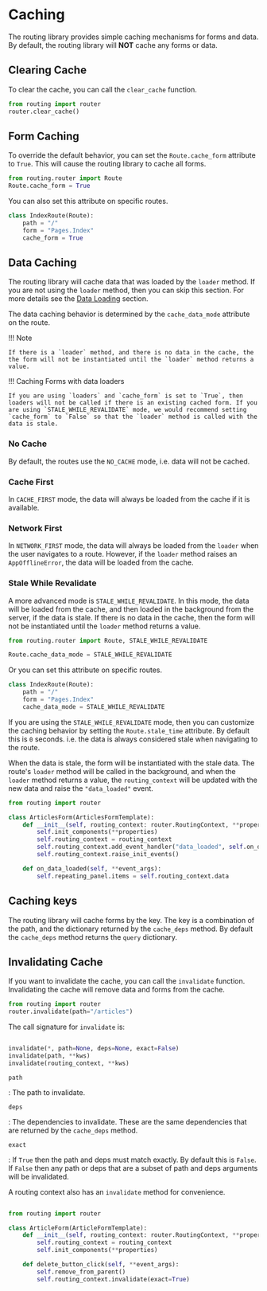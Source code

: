 # Caching

The routing library provides simple caching mechanisms for forms and data.
By default, the routing library will **NOT** cache any forms or data.

## Clearing Cache

To clear the cache, you can call the `clear_cache` function.

```python
from routing import router
router.clear_cache()
```

## Form Caching

To override the default behavior, you can set the `Route.cache_form` attribute to `True`. This will cause the routing library to cache all forms.

```python
from routing.router import Route
Route.cache_form = True
```

You can also set this attribute on specific routes.

```python
class IndexRoute(Route):
    path = "/"
    form = "Pages.Index"
    cache_form = True
```

## Data Caching

The routing library will cache data that was loaded by the `loader` method. If you are not using the `loader` method, then you can skip this section. For more details see the [Data Loading](/data-loading) section.

The data caching behavior is determined by the `cache_data_mode` attribute on the route.

!!! Note

    If there is a `loader` method, and there is no data in the cache, the the form will not be instantiated until the `loader` method returns a value.

!!! Caching Forms with data loaders

    If you are using `loaders` and `cache_form` is set to `True`, then loaders will not be called if there is an existing cached form. If you are using `STALE_WHILE_REVALIDATE` mode, we would recommend setting `cache_form` to `False` so that the `loader` method is called with the data is stale.

### No Cache

By default, the routes use the `NO_CACHE` mode, i.e. data will not be cached.

### Cache First

In `CACHE_FIRST` mode, the data will always be loaded from the cache if it is available.

### Network First

In `NETWORK_FIRST` mode, the data will always be loaded from the `loader` when the user navigates to a route. However, if the `loader` method raises an `AppOfflineError`, the data will be loaded from the cache.

### Stale While Revalidate

A more advanced mode is `STALE_WHILE_REVALIDATE`. In this mode, the data will be loaded from the cache, and then loaded in the background from the server, if the data is stale. If there is no data in the cache, then the form will not be instantiated until the `loader` method returns a value.

```python
from routing.router import Route, STALE_WHILE_REVALIDATE

Route.cache_data_mode = STALE_WHILE_REVALIDATE

```

Or you can set this attribute on specific routes.

```python
class IndexRoute(Route):
    path = "/"
    form = "Pages.Index"
    cache_data_mode = STALE_WHILE_REVALIDATE
```

If you are using the `STALE_WHILE_REVALIDATE` mode, then you can customize the caching behavior by setting the `Route.stale_time` attribute. By default this is `0` seconds. i.e. the data is always considered stale when navigating to the route.

When the data is stale, the form will be instantiated with the stale data. The route's `loader` method will be called in the background, and when the `loader` method returns a value, the `routing_context` will be updated with the new data and raise the `"data_loaded"` event.

```python
from routing import router

class ArticlesForm(ArticlesFormTemplate):
    def __init__(self, routing_context: router.RoutingContext, **properties):
        self.init_components(**properties)
        self.routing_context = routing_context
        self.routing_context.add_event_handler("data_loaded", self.on_data_loaded)
        self.routing_context.raise_init_events()

    def on_data_loaded(self, **event_args):
        self.repeating_panel.items = self.routing_context.data

```

## Caching keys

The routing library will cache forms by the key. The key is a combination of the path, and the dictionary returned by the `cache_deps` method. By default the `cache_deps` method returns the `query` dictionary.

## Invalidating Cache

If you want to invalidate the cache, you can call the `invalidate` function. Invalidating the cache will remove data and forms from the cache.

```python
from routing import router
router.invalidate(path="/articles")
```

The call signature for `invalidate` is:

```python

invalidate(*, path=None, deps=None, exact=False)
invalidate(path, **kws)
invalidate(routing_context, **kws)

```

`path`

: The path to invalidate.

`deps`

: The dependencies to invalidate. These are the same dependencies that are returned by the `cache_deps` method.

`exact`

: If `True` then the path and deps must match exactly. By default this is `False`. If `False` then any path or deps that are a subset of path and deps arguments will be invalidated.

A routing context also has an `invalidate` method for convenience.

```python

from routing import router

class ArticleForm(ArticleFormTemplate):
    def __init__(self, routing_context: router.RoutingContext, **properties):
        self.routing_context = routing_context
        self.init_components(**properties)

    def delete_button_click(self, **event_args):
        self.remove_from_parent()
        self.routing_context.invalidate(exact=True)

```
